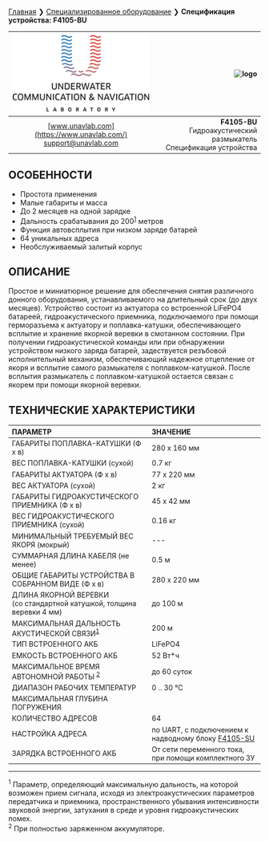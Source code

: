 [Главная](/README_RU) ❯ [Специализированное оборудование](/underwater_bespoke_systems_ru) ❯ **Спецификация устройства: F4105-BU**

<div style="page-break-after: always;"></div>

| ![logo](/documentation/sm_logo.png) | ![logo]() |
| :---: | ---: |
| [www.unavlab.com](https://www.unavlab.com/) <br/> [support@unavlab.com](mailto:support@unavlab.com) | **F4105-BU** <br/> Гидроакустический размыкатель <br/> Спецификация устройства |

## ОСОБЕННОСТИ

* Простота применения
* Малые габариты и масса
* До 2 месяцев на одной зарядке
* Дальность срабатывания до 200<sup>[1](#footnote1)</sup> метров
* Функция автовсплытия при низком заряде батарей
* 64 уникальных адреса
* Необслуживаемый залитый корпус

## ОПИСАНИЕ

Простое и миниатюрное решение для обеспечения снятия различного донного оборудования, устанавливаемого на длительный срок (до двух месяцев).
Устройство состоит из актуатора со встроенной LiFePO4 батареей, гидроакустического приемника, подключаемого при помощи герморазъема к актуатору и поплавка-катушки, обеспечивающего всплытие и хранение якорной веревки в смотанном состоянии.
При получении гидроакустической команды или при обнаружении устройством низкого заряда батарей, задествуется резъбовой исполнительный механизм, обеспечивающий надежное отцепление от якоря и всплытие самого размыкателя с поплавком-катушкой. После всплытия размыкатель с поплавком-катушкой остается связан с якорем при помощи якорной веревки.
  
<div style="page-break-after: always;"></div>

## ТЕХНИЧЕСКИЕ ХАРАКТЕРИСТИКИ

| ПАРАМЕТР | ЗНАЧЕНИЕ |
| :--- | :--- |
| ГАБАРИТЫ ПОПЛАВКА-КАТУШКИ (Ф х в)| 280 x 160 мм |
| ВЕС ПОПЛАВКА-КАТУШКИ (сухой) | 0.7 кг |
| ГАБАРИТЫ АКТУАТОРА (Ф х в)| 77 x 220 мм |
| ВЕС АКТУАТОРА (сухой) | 2 кг |
| ГАБАРИТЫ ГИДРОАКУСТИЧЕСКОГО ПРИЕМНИКА (Ф х в)| 45 x 42 мм |
| ВЕС ГИДРОАКУСТИЧЕСКОГО ПРИЕМНИКА (сухой) | 0.16 кг |
| МИНИМАЛЬНЫЙ ТРЕБУЕМЫЙ ВЕС ЯКОРЯ (мокрый) | --- |
| СУММАРНАЯ ДЛИНА КАБЕЛЯ (не менее) | 0.5 м |
| ОБЩИЕ ГАБАРИТЫ УСТРОЙСТВА В СОБРАННОМ ВИДЕ (Ф x в) | 280 x 220 мм |
| ДЛИНА ЯКОРНОЙ ВЕРЕВКИ <br/> (cо стандартной катушкой, толщина веревки 4 мм) | до 100 м |
| МАКСИМАЛЬНАЯ ДАЛЬНОСТЬ АКУСТИЧЕСКОЙ СВЯЗИ<sup>[1](#footnote1)</sup> | 200 м |
| ТИП ВСТРОЕННОГО АКБ | LiFePO4 |
| ЕМКОСТЬ ВСТРОЕННОГО АКБ | 52 Вт\*ч | 
| МАКСИМАЛЬНОЕ ВРЕМЯ АВТОНОМНОЙ РАБОТЫ <sup>[2](#footnote2)</sup> | до 60 суток |
| ДИАПАЗОН РАБОЧИХ ТЕМПЕРАТУР | 0 .. 30 °С |
| МАКСИМАЛЬНАЯ ГЛУБИНА ПОГРУЖЕНИЯ |
| КОЛИЧЕСТВО АДРЕСОВ | 64 |
| НАСТРОЙКА АДРЕСА | по UART, с подключением к надводному блоку [F4105-SU](F4105_SU_Specification_ru.md) |
| ЗАРЯДКА ВСТРОЕННОГО АКБ | От сети переменного тока, при помощи комплектного ЗУ |

<div style="page-break-after: always;"></div>

________________
<a name="footnote1"><sup>1</sup></a> Параметр, определяющий максимальную дальность, на которой возможен прием сигнала, исходя из электроакустических параметров передатчика и приемника, пространственного убывания интенсивности звуковой энергии, затухания в среде и уровня гидроакустических помех.  
<a name="footnote2"><sup>2</sup></a> При полностью заряженном аккумуляторе.  

<div style="page-break-after: always;"></div>
